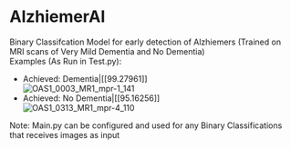 # AlzhiemerAI
 Binary Classifcation Model for early detection of Alzhiemers (Trained on MRI scans of Very Mild Dementia and No Dementia) <br/>
 Examples (As Run in Test.py): <br/>
 - Achieved: Dementia|[[99.27961]] <br/>
     ![OAS1_0003_MR1_mpr-1_141](https://github.com/user-attachments/assets/ed6c1580-8557-455d-abd7-0104581e200e) <br/>
 - Achieved: No Dementia|[[95.16256]] <br/>
![OAS1_0313_MR1_mpr-4_110](https://github.com/user-attachments/assets/4eb12499-0f45-4149-bc00-2089a9a02a79) <br/>

Note: Main.py can be configured and used for any Binary Classifications that receives images as input

     
